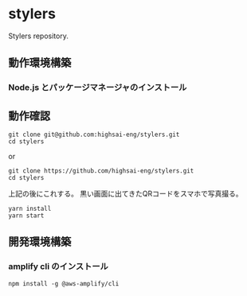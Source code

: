 # stylers
Stylers repository.

## 動作環境構築

### Node.js とパッケージマネージャのインストール

## 動作確認
```shell script
git clone git@github.com:highsai-eng/stylers.git
cd stylers
```
or
```shell script
git clone https://github.com/highsai-eng/stylers.git
cd stylers
```
上記の後にこれする。
黒い画面に出てきたQRコードをスマホで写真撮る。
```shell script
yarn install
yarn start
```

## 開発環境構築

### amplify cli のインストール
```shell script
npm install -g @aws-amplify/cli
```
